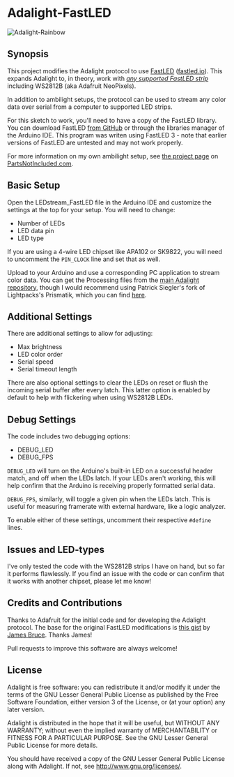 # Adalight-FastLED

![Adalight-Rainbow](http://i.imgur.com/sHygxq9.jpg)

## Synopsis

This project modifies the Adalight protocol to use [FastLED](https://github.com/FastLED/FastLED) ([fastled.io](http://fastled.io)). This expands Adalight to, in theory, work with *[any supported FastLED strip](https://github.com/FastLED/FastLED/wiki/Chipset-reference)* including WS2812B (aka Adafruit NeoPixels).

In addition to ambilight setups, the protocol can be used to stream any color data over serial from a computer to supported LED strips.

For this sketch to work, you'll need to have a copy of the FastLED library. You can download FastLED [from GitHub](https://github.com/FastLED/FastLED) or through the libraries manager of the Arduino IDE. This program was writen using FastLED 3 - note that earlier versions of FastLED are untested and may not work properly.

For more information on my own ambilight setup, see [the project page](https://www.partsnotincluded.com/diy-ambilight-ws2812b/) on [PartsNotIncluded.com](http://www.partsnotincluded.com/).

## Basic Setup

Open the LEDstream_FastLED file in the Arduino IDE and customize the settings at the top for your setup. You will need to change:

- Number of LEDs
- LED data pin
- LED type

If you are using a 4-wire LED chipset like APA102 or SK9822, you will need to uncomment the `PIN_CLOCK` line and set that as well.

Upload to your Arduino and use a corresponding PC application to stream color data. You can get the Processing files from the [main Adalight repository](https://github.com/adafruit/Adalight), though I would recommend using Patrick Siegler's fork of Lightpacks's Prismatik, which you can find [here](https://github.com/psieg/Lightpack/releases).

## Additional Settings

There are additional settings to allow for adjusting:

- Max brightness
- LED color order
- Serial speed
- Serial timeout length

There are also optional settings to clear the LEDs on reset or flush the incoming serial buffer after every latch. This latter option is enabled by default to help with flickering when using WS2812B LEDs.

## Debug Settings

The code includes two debugging options:
- DEBUG_LED
- DEBUG_FPS

`DEBUG_LED` will turn on the Arduino's built-in LED on a successful header match, and off when the LEDs latch. If your LEDs aren't working, this will help confirm that the Arduino is receiving properly formatted serial data.

`DEBUG_FPS`, similarly, will toggle a given pin when the LEDs latch. This is useful for measuring framerate with external hardware, like a logic analyzer.

To enable either of these settings, uncomment their respective `#define` lines.

## Issues and LED-types

I've only tested the code with the WS2812B strips I have on hand, but so far it performs flawlessly. If you find an issue with the code or can confirm that it works with another chipset, please let me know!

## Credits and Contributions

Thanks to Adafruit for the initial code and for developing the Adalight protocol. The base for the original FastLED modifications is [this gist](https://gist.github.com/jamesabruce/09d79a56d270ed37870c) by [James Bruce](https://github.com/jamesabruce). Thanks James!

Pull requests to improve this software are always welcome!

## License

Adalight is free software: you can redistribute it and/or modify
it under the terms of the GNU Lesser General Public License as
published by the Free Software Foundation, either version 3 of
the License, or (at your option) any later version.

Adalight is distributed in the hope that it will be useful,
but WITHOUT ANY WARRANTY; without even the implied warranty of
MERCHANTABILITY or FITNESS FOR A PARTICULAR PURPOSE.  See the
GNU Lesser General Public License for more details.

You should have received a copy of the GNU Lesser General Public
License along with Adalight.  If not, see <http://www.gnu.org/licenses/>.
